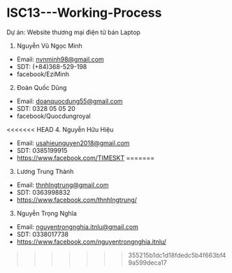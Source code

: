 # ISC13---Working-Process
Dự án: Website thương mại điện tử bán Laptop
1. Nguyễn Vũ Ngọc Minh
+ Email: nvnminh98@gmail.com
+ SDT: (+84)368-529-198
+ facebook/EziMinh

2. Đoàn Quốc Dũng
+ Email: doanquocdung55@gmail.com
+ SDT: 0328 05 05 20
+ facebook/Quocdungroyal

<<<<<<< HEAD
4. Nguyễn Hữu Hiệu
+ Email: usahieunguyen2018@gmail.com   
+ SDT: 0385199915
+ https://www.facebook.com/TIMESKT
=======
3. Lương Trung Thành
+ Email: thnhlngtrung@gmail.com
+ SDT: 0363998832
+ https://www.facebook.com/thnhlngtrung/

3. Nguyễn Trọng Nghĩa
+ Email: nguyentrongnghia.itnlu@gmail.com
+ SDT: 0338017738
+ https://www.facebook.com/nguyentrongnghia.itnlu/
>>>>>>> 355215b1dc1d18fdedc5b4f663bf49a599deca17
